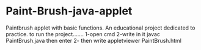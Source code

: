 # Paint-Brush-java-applet
Paintbrush applet with basic functions. An educational project dedicated to practice.
to run the project.......
1-open cmd 
2-write in it javac PaintBrush.java  then enter
2- then write appletviewer PaintBrush.html
